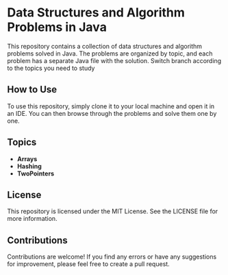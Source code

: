 
# Data Structures and Algorithm Problems in Java

This repository contains a collection of data structures and algorithm problems solved in Java. The problems are organized by topic, and each problem has a separate Java file with the solution.
Switch branch according to the topics you need to study

## How to Use

To use this repository, simply clone it to your local machine and open it in an IDE. You can then browse through the problems and solve them one by one.

## Topics

* **Arrays**
* **Hashing**
 * **TwoPointers**


## License

This repository is licensed under the MIT License. See the LICENSE file for more information.

## Contributions

Contributions are welcome! If you find any errors or have any suggestions for improvement, please feel free to create a pull request.

